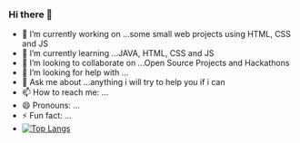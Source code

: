 ### Hi there 👋


- 🔭 I’m currently working on ...some small web projects using HTML, CSS and JS
- 🌱 I’m currently learning ...JAVA, HTML, CSS and JS
- 👯 I’m looking to collaborate on ...Open Source Projects and Hackathons
- 🤔 I’m looking for help with ...
- 💬 Ask me about ...anything i will try to help you if i can 
- 📫 How to reach me: ... 
- 😄 Pronouns: ...
- ⚡ Fun fact: ...
- [![Top Langs](https://github-readme-stats.vercel.app/api/top-langs/?username=mohit01-beep&layout=compact)](https://github.com/mohit01-beep/github-readme-stats)
